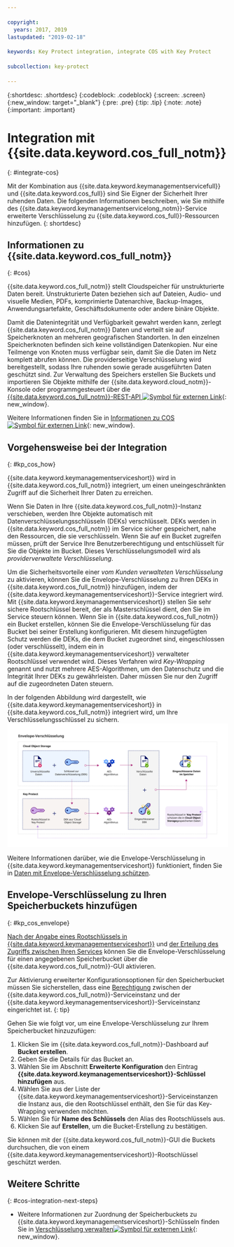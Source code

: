 ```yaml
---

copyright:
  years: 2017, 2019
lastupdated: "2019-02-18"

keywords: Key Protect integration, integrate COS with Key Protect

subcollection: key-protect

---
```


{:shortdesc: .shortdesc}
{:codeblock: .codeblock}
{:screen: .screen}
{:new_window: target="_blank"}
{:pre: .pre}
{:tip: .tip}
{:note: .note}
{:important: .important}

# Integration mit {{site.data.keyword.cos_full_notm}}
{: #integrate-cos}

Mit der Kombination aus {{site.data.keyword.keymanagementservicefull}} und {{site.data.keyword.cos_full}} sind Sie Eigner der Sicherheit Ihrer ruhenden Daten. Die folgenden Informationen beschreiben, wie Sie mithilfe des {{site.data.keyword.keymanagementservicelong_notm}}-Service erweiterte Verschlüsselung zu {{site.data.keyword.cos_full}}-Ressourcen hinzufügen.
{: shortdesc}

## Informationen zu {{site.data.keyword.cos_full_notm}}
{: #cos}

{{site.data.keyword.cos_full_notm}} stellt Cloudspeicher für unstrukturierte Daten bereit. Unstrukturierte Daten beziehen sich auf Dateien, Audio- und visuelle Medien, PDFs, komprimierte Datenarchive, Backup-Images, Anwendungsartefakte, Geschäftsdokumente oder andere binäre Objekte.  

Damit die Datenintegrität und Verfügbarkeit gewahrt werden kann, zerlegt {{site.data.keyword.cos_full_notm}} Daten und verteilt sie auf Speicherknoten an mehreren geografischen Standorten. In den einzelnen Speicherknoten befinden sich keine vollständigen Datenkopien. Nur eine Teilmenge von Knoten muss verfügbar sein, damit Sie die Daten im Netz komplett abrufen können. Die providerseitige Verschlüsselung wird bereitgestellt, sodass Ihre ruhenden sowie gerade ausgeführten Daten geschützt sind. Zur Verwaltung des Speichers erstellen Sie Buckets und importieren Sie Objekte mithilfe der {{site.data.keyword.cloud_notm}}-Konsole oder programmgesteuert über die [{{site.data.keyword.cos_full_notm}}-REST-API ![Symbol für externen Link](../../../icons/launch-glyph.svg "Symbol für externen Link")](/docs/services/cloud-object-storage?topic=cloud-object-storage-about-the-ibm-cloud-object-storage-api){: new_window}.

Weitere Informationen finden Sie in [Informationen zu COS ![Symbol für externen Link](../../../icons/launch-glyph.svg "Symbol für externen Link")](/docs/services/cloud-object-storage?topic=cloud-object-storage-about-ibm-cloud-object-storage){: new_window}.

## Vorgehensweise bei der Integration
{: #kp_cos_how}

{{site.data.keyword.keymanagementserviceshort}} wird in {{site.data.keyword.cos_full_notm}} integriert, um einen uneingeschränkten Zugriff auf die Sicherheit Ihrer Daten zu erreichen.  

Wenn Sie Daten in Ihre {{site.data.keyword.cos_full_notm}}-Instanz verschieben, werden Ihre Objekte automatisch mit Datenverschlüsselungsschlüsseln (DEKs) verschlüsselt. DEKs werden in {{site.data.keyword.cos_full_notm}} im Service sicher gespeichert, nahe den Ressourcen, die sie verschlüsseln. Wenn Sie auf ein Bucket zugreifen müssen, prüft der Service Ihre Benutzerberechtigung und entschlüsselt für Sie die Objekte im Bucket. Dieses Verschlüsselungsmodell wird als _providerverwaltete Verschlüsselung_.

Um die Sicherheitsvorteile einer _vom Kunden verwalteten Verschlüsselung_ zu aktivieren, können Sie die Envelope-Verschlüsselung zu Ihren DEKs in {{site.data.keyword.cos_full_notm}} hinzufügen, indem der {{site.data.keyword.keymanagementserviceshort}}-Service integriert wird. Mit {{site.data.keyword.keymanagementserviceshort}} stellen Sie sehr sichere Rootschlüssel bereit, der als Masterschlüssel dient, den Sie im Service steuern können. Wenn Sie in {{site.data.keyword.cos_full_notm}} ein Bucket erstellen, können Sie die Envelope-Verschlüsselung für das Bucket bei seiner Erstellung konfigurieren. Mit diesem hinzugefügten Schutz werden die DEKs, die dem Bucket zugeordnet sind, eingeschlossen (oder verschlüsselt), indem ein in {{site.data.keyword.keymanagementserviceshort}} verwalteter Rootschlüssel verwendet wird. Dieses Verfahren wird _Key-Wrapping_ genannt und nutzt mehrere AES-Algorithmen, um den Datenschutz und die Integrität Ihrer DEKs zu gewährleisten. Daher müssen Sie nur den Zugriff auf die zugeordneten Daten steuern.

In der folgenden Abbildung wird dargestellt, wie {{site.data.keyword.keymanagementserviceshort}} in {{site.data.keyword.cos_full_notm}} integriert wird, um Ihre Verschlüsselungsschlüssel zu sichern.
![Die Abbildung zeigt eine Kontextansicht der Envelope-Verschlüsselung.](../images/kp-cos-envelope_min.svg)

Weitere Informationen darüber, wie die Envelope-Verschlüsselung in {{site.data.keyword.keymanagementserviceshort}} funktioniert, finden Sie in [Daten mit Envelope-Verschlüsselung schützen](/docs/services/key-protect?topic=key-protect-envelope-encryption).

## Envelope-Verschlüsselung zu Ihren Speicherbuckets hinzufügen
{: #kp_cos_envelope}

[Nach der Angabe eines Rootschlüssels in {{site.data.keyword.keymanagementserviceshort}}](/docs/services/key-protect?topic=key-protect-create-root-keys) und [der Erteilung des Zugriffs zwischen Ihren Services](/docs/services/key-protect?topic=key-protect-integrate-services#grant-access) können Sie die Envelope-Verschlüsselung für einen angegebenen Speicherbucket über die {{site.data.keyword.cos_full_notm}}-GUI aktivieren.

 Zur Aktivierung erweiterter Konfigurationsoptionen für den Speicherbucket müssen Sie sicherstellen, dass eine [Berechtigung](/docs/services/key-protect?topic=key-protect-integrate-services#grant-access) zwischen der {{site.data.keyword.cos_full_notm}}-Serviceinstanz und der {{site.data.keyword.keymanagementserviceshort}}-Serviceinstanz eingerichtet ist.
{: tip}

Gehen Sie wie folgt vor, um eine Envelope-Verschlüsselung zur Ihrem Speicherbucket hinzuzufügen:

1. Klicken Sie im {{site.data.keyword.cos_full_notm}}-Dashboard auf **Bucket erstellen**.
2. Geben Sie die Details für das Bucket an.
3. Wählen Sie im Abschnitt **Erweiterte Konfiguration** den Eintrag **{{site.data.keyword.keymanagementserviceshort}}-Schlüssel hinzufügen** aus.
4. Wählen Sie aus der Liste der {{site.data.keyword.keymanagementserviceshort}}-Serviceinstanzen die Instanz aus, die den Rootschlüssel enthält, den Sie für das Key-Wrapping verwenden möchten.
5. Wählen Sie für **Name des Schlüssels** den Alias des Rootschlüssels aus.
6. Klicken Sie auf **Erstellen**, um die Bucket-Erstellung zu bestätigen.

Sie können mit der {{site.data.keyword.cos_full_notm}}-GUI die Buckets durchsuchen, die von einem {{site.data.keyword.keymanagementserviceshort}}-Rootschlüssel geschützt werden.

## Weitere Schritte
{: #cos-integration-next-steps}

- Weitere Informationen zur Zuordnung der Speicherbuckets zu {{site.data.keyword.keymanagementserviceshort}}-Schlüsseln finden Sie in [Verschlüsselung verwalten![Symbol für externen Link](../../../icons/launch-glyph.svg "Symbol für externen Link")](/docs/services/cloud-object-storage?topic=cloud-object-storage-manage-encryption){: new_window}. 
